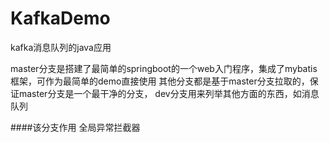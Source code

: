 # KafkaDemo
kafka消息队列的java应用

master分支是搭建了最简单的springboot的一个web入门程序，集成了mybatis框架，可作为最简单的demo直接使用
其他分支都是基于master分支拉取的，保证master分支是一个最干净的分支，
dev分支用来列举其他方面的东西，如消息队列

####该分支作用
全局异常拦截器